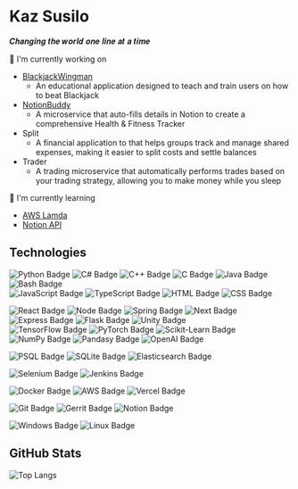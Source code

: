 # Kaz Susilo 
𝑪𝒉𝒂𝒏𝒈𝒊𝒏𝒈 𝒕𝒉𝒆 𝒘𝒐𝒓𝒍𝒅 𝒐𝒏𝒆 𝒍𝒊𝒏𝒆 𝒂𝒕 𝒂 𝒕𝒊𝒎𝒆

🔭 I'm currently working on
* [BlackjackWingman](https://github.com/KazSusilo/BlackjackWingman)
  * An educational application designed to teach and train users on how to beat Blackjack
* [NotionBuddy](https://github.com/KazSusilo/NotionBuddy)
  * A microservice that auto-fills details in Notion to create a comprehensive Health & Fitness Tracker
* Split
  * A financial application to that helps groups track and manage shared expenses, making it easier to split costs and settle balances
* Trader
  * A trading microservice that automatically performs trades based on your trading strategy, allowing you to make money while you sleep

🌱 I'm currently learning
* [AWS Lamda](https://aws.amazon.com/pm/lambda/)
* [Notion API](https://developers.notion.com/)

## Technologies
![Python Badge](https://img.shields.io/badge/python-3776AB?style=for-the-badge&logo=python&logoColor=3776AB&labelColor=20232a)
![C# Badge](https://img.shields.io/badge/C%23-A179DC?style=for-the-badge&logo=unity&logoColor=ffffff&labelColor=20232a)
![C++ Badge](https://img.shields.io/badge/c%2B%2B-00599C?style=for-the-badge&logo=c%2B%2B&logoColor=00599C&labelColor=20232a)
![C Badge](https://img.shields.io/badge/c-00599C?style=for-the-badge&logo=c&logoColor=00599C&labelColor=20232a)
![Java Badge](https://img.shields.io/badge/Java-ED8B00?style=for-the-badge&logo=openjdk&logoColor=ED8B00&labelColor=20232a)
![Bash Badge](https://img.shields.io/badge/bash-4EAA25?style=for-the-badge&logo=gnubash&logoColor=4EAA25&labelColor=20232a)
<br>
![JavaScript Badge](https://img.shields.io/badge/JavaScript-F7DF1E?style=for-the-badge&logo=javascript&logoColor=F7DF1E&labelColor=20232a)
![TypeScript Badge](https://img.shields.io/badge/typescript-3178C6?style=for-the-badge&logo=TypeScript&logoColor=3178C6&labelColor=20232a)
![HTML Badge](https://img.shields.io/badge/html-E34F26?style=for-the-badge&logo=html5&logoColor=E34F26&labelColor=20232a)
![CSS Badge](https://img.shields.io/badge/css-1572B6?style=for-the-badge&logo=css&logoColor=1572B6&labelColor=20232a)

![React Badge](https://img.shields.io/badge/React-61DAFB?style=for-the-badge&logo=react&logoColor=61DAFB&labelColor=20232a)
![Node Badge](https://img.shields.io/badge/node-5FA04E?style=for-the-badge&logo=nodedotjs&logoColor=5FA04E&labelColor=20232a)
![Spring Badge](https://img.shields.io/badge/spring-6DB33F?style=for-the-badge&logo=spring&logoColor=6DB33F&labelColor=20232a)
![Next Badge](https://img.shields.io/badge/next-CCCCCC?style=for-the-badge&logo=next.js&logoColor=FFFFFF&labelColor=20232a)
![Express Badge](https://img.shields.io/badge/express-CCCCCC?style=for-the-badge&logo=express&logoColor=FFFFFF&labelColor=20232a)
![Flask Badge](https://img.shields.io/badge/flask-CCCCCC?style=for-the-badge&logo=flask&logoColor=FFFFFF&labelColor=20232a)
![Unity Badge](https://img.shields.io/badge/Unity-CCCCCC?style=for-the-badge&logo=unity&logoColor=FFFFFF&labelColor=20232a)
<br>
![TensorFlow Badge](https://img.shields.io/badge/tensorflow-FF6F00?style=for-the-badge&logo=tensorflow&logoColor=FF6F00&labelColor=20232a)
![PyTorch Badge](https://img.shields.io/badge/pytorch-EE4C2C?style=for-the-badge&logo=pytorch&logoColor=EE4C2C&labelColor=20232a)
![Scikit-Learn Badge](https://img.shields.io/badge/scikitlearn-F7931E?style=for-the-badge&logo=scikit-learn&logoColor=F7931E&labelColor=20232a)
![NumPy Badge](https://img.shields.io/badge/numpy-013243?style=for-the-badge&logo=numpy&logoColor=013243C&labelColor=20232a)
![Pandasy Badge](https://img.shields.io/badge/pandas-150458?style=for-the-badge&logo=pandas&logoColor=150458&labelColor=20232a)
![OpenAI Badge](https://img.shields.io/badge/openai-412991?style=for-the-badge&logo=openai&logoColor=412991&labelColor=20232a)

![PSQL Badge](https://img.shields.io/badge/postgresql-4169E1?style=for-the-badge&logo=postgresql&logoColor=4169E1&labelColor=20232a)
![SQLite Badge](https://img.shields.io/badge/sqlite-003B57?style=for-the-badge&logo=sqlite&logoColor=003B57&labelColor=20232a)
![Elasticsearch Badge](https://img.shields.io/badge/elasticsearch-005571?style=for-the-badge&logo=elasticsearch&logoColor=005571&labelColor=20232a)

![Selenium Badge](https://img.shields.io/badge/selenium-43B02A?style=for-the-badge&logo=selenium&logoColor=43B02A&labelColor=20232a)
![Jenkins Badge](https://img.shields.io/badge/jenkins-D24939?style=for-the-badge&logo=jenkins&logoColor=D24939&labelColor=20232a)

![Docker Badge](https://img.shields.io/badge/docker-2496ED?style=for-the-badge&logo=docker&logoColor=2496ED&labelColor=20232a)
![AWS Badge](https://img.shields.io/badge/aws-FF9900?style=for-the-badge&logo=twitch&logoColor=FF9900&labelColor=20232a)
![Vercel Badge](https://img.shields.io/badge/vercel-CCCCCC?style=for-the-badge&logo=vercel&logoColor=ffffff&labelColor=20232a)


![Git Badge](https://img.shields.io/badge/git-F05032?style=for-the-badge&logo=git&logoColor=F05032&labelColor=20232a)
![Gerrit Badge](https://img.shields.io/badge/gerrit-CCCCCC?style=for-the-badge&logo=GERRIT&logoColor=EEEEEE&labelColor=20232a)
![Notion Badge](https://img.shields.io/badge/notion-CCCCCC?style=for-the-badge&logo=notion&logoColor=FFFFFF&labelColor=20232a)

![Windows Badge](https://img.shields.io/badge/windows-0177DB?style=for-the-badge&logo=gitforwindows&logoColor=0177DB&labelColor=20232a)
![Linux Badge](https://img.shields.io/badge/linux-FCC624?style=for-the-badge&logo=linux&logoColor=FCC624&labelColor=20232a)


## GitHub Stats
<!--
<a name="GitHubStreakStats">
  <img height=200 align="center" src="https://github-readme-streak-stats-nu-two.vercel.app?user=KazSusilo&theme=transparent&date_format=%5BY%20%5DM%20j&exclude_days=Sun%2CSat&fire=8058AC&ring=8058AC&sideNums=8058AC&currStreakNum=A083C9&currStreakLabel=A083C9&sideLabels=968AEC&dates=B3AAEB&excludeDaysLabel=B3AAEB&border=A79CEA&stroke=A79CEA" />
</a>
-->

![Top Langs](https://github-readme-stats-tau-lime-87.vercel.app/api/top-langs/?username=KazSusilo&layout=compact&theme=transparent&border_color=A79CEA&title_color=8058AC&text_color=B3AAEB)


